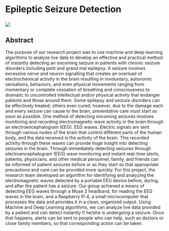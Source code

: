 # Epileptic Seizure Detection
### ![](https://visitor-badge.glitch.me/badge?page_id=AbhisarAnand.Epileptic_Seizure_Detection)

## Abstract
The purpose of our research project was to use machine and deep learning algorithms to analyze live data to develop an effective and practical method of instantly detecting an oncoming seizure in patients with chronic seizure disorders including petit and grand mal epilepsy. A seizure involves excessive nerve and neuron signalling that creates an overload of electrochemical activity in the brain resulting in involuntary, autonomic sensations, behaviors, and even physical movements ranging from momentary or complete cessation of breathing and consciousness to dramatic to uncontrolled intellectual and/or physical activity that endanger patients and those around them. Some epilepsy and seizure disorders can be effectively treated; others even cured; however, due to the damage each and every seizure can cause to the brain, preventative care must start as soon as possible. One method of detecting oncoming seizures involves monitoring and recording electromagnetic wave activity in the brain through an electroencephalogram (EEG).  EEG waves. Electric signals are sent through various nodes of the brain that control different parts of the human body, and the data received is the activity of the brain. This recorded activity through these waves can provide huge insight into detecting seizures in the brain. Through immediately detecting seizures through electroencephalogram (EEG) wave monitoring and instant real-time alerts, patients, physicians, and other medical personnel, family, and friends can be informed of patient seizures before or as they start so that appropriate precautions and care can be provided more quickly. For this project, the research team developed an algorithm for identifying and analyzing the electromagnetic waves detected by a portable EEG device before, during, and after the patient has a seizure.  Our group achieved a means of detecting EEG waves through a Muse 2 headband, for reading the EEG waves in the brain, and a Raspberry Pi 4, a small microcomputer that processes the data and provides it in a clean, organized output. Using Machine and Deep Learning algorithms, we can analyze live data provided by a patient and can detect instantly if he/she is undergoing a seizure. Once that happens, alerts can be sent to people who can help, such as doctors or close family members, so that corresponding action can be taken.



